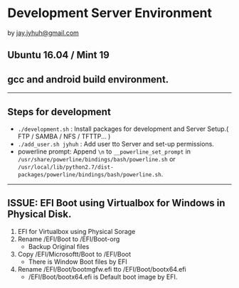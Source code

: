 # Development Server Environment
by jay.jyhuh@gmail.com

## Ubuntu 16.04 / Mint 19

## gcc and android build environment.

---

## Steps for development
- `./development.sh` : Install packages for development and Server Setup.( FTP / SAMBA / NFS / TFTTP... )
- `./add_user.sh jyhuh` : Add user tto Server and set-up permissions.
- powerline prompt: Append `\n` to `__powerline_set_prompt` in  `/usr/share/powerline/bindings/bash/powerline.sh` or `/usr/local/lib/python2.7/dist-packages/powerline/bindings/bash/powerline.sh`.

---

## ISSUE: EFI Boot using Virtualbox for Windows in Physical Disk.

1. EFI for Virtualbox using Physical Sorage
2. Rename /EFI/Boot to /EFI/Boot-org
   - Backup Original files
3. Copy /EFI/Microsoftt/Boot to /EFI/Boot
   - There is Window Boot files by EFI
4. Rename /EFI/Boot/bootmgfw.efi tto /EFI/Boot/bootx64.efi
   - /EFI/Boot/bootx64.efi is Default boot image by EFI.
